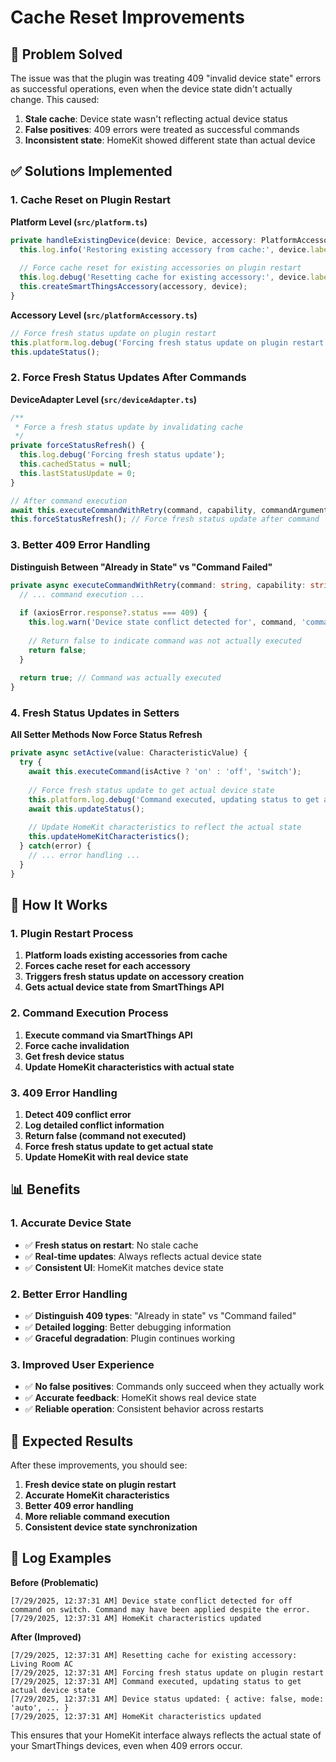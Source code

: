 # Cache Reset Improvements

## 🎯 **Problem Solved**

The issue was that the plugin was treating 409 "invalid device state" errors as successful operations, even when the device state didn't actually change. This caused:

1. **Stale cache**: Device state wasn't reflecting actual device status
2. **False positives**: 409 errors were treated as successful commands
3. **Inconsistent state**: HomeKit showed different state than actual device

## ✅ **Solutions Implemented**

### **1. Cache Reset on Plugin Restart**

**Platform Level (`src/platform.ts`)**
```typescript
private handleExistingDevice(device: Device, accessory: PlatformAccessory<UnknownContext>) {
  this.log.info('Restoring existing accessory from cache:', device.label);
  
  // Force cache reset for existing accessories on plugin restart
  this.log.debug('Resetting cache for existing accessory:', device.label);
  this.createSmartThingsAccessory(accessory, device);
}
```

**Accessory Level (`src/platformAccessory.ts`)**
```typescript
// Force fresh status update on plugin restart
this.platform.log.debug('Forcing fresh status update on plugin restart');
this.updateStatus();
```

### **2. Force Fresh Status Updates After Commands**

**DeviceAdapter Level (`src/deviceAdapter.ts`)**
```typescript
/**
 * Force a fresh status update by invalidating cache
 */
private forceStatusRefresh() {
  this.log.debug('Forcing fresh status update');
  this.cachedStatus = null;
  this.lastStatusUpdate = 0;
}

// After command execution
await this.executeCommandWithRetry(command, capability, commandArguments);
this.forceStatusRefresh(); // Force fresh status update after command
```

### **3. Better 409 Error Handling**

**Distinguish Between "Already in State" vs "Command Failed"**
```typescript
private async executeCommandWithRetry(command: string, capability: string, commandArguments?: (string | number)[]): Promise<boolean> {
  // ... command execution ...
  
  if (axiosError.response?.status === 409) {
    this.log.warn('Device state conflict detected for', command, 'command on', capability, '. Command may have been applied despite the error.');
    
    // Return false to indicate command was not actually executed
    return false;
  }
  
  return true; // Command was actually executed
}
```

### **4. Fresh Status Updates in Setters**

**All Setter Methods Now Force Status Refresh**
```typescript
private async setActive(value: CharacteristicValue) {
  try {
    await this.executeCommand(isActive ? 'on' : 'off', 'switch');
    
    // Force fresh status update to get actual device state
    this.platform.log.debug('Command executed, updating status to get actual device state');
    await this.updateStatus();
    
    // Update HomeKit characteristics to reflect the actual state
    this.updateHomeKitCharacteristics();
  } catch(error) {
    // ... error handling ...
  }
}
```

## 🔧 **How It Works**

### **1. Plugin Restart Process**

1. **Platform loads existing accessories from cache**
2. **Forces cache reset for each accessory**
3. **Triggers fresh status update on accessory creation**
4. **Gets actual device state from SmartThings API**

### **2. Command Execution Process**

1. **Execute command via SmartThings API**
2. **Force cache invalidation**
3. **Get fresh device status**
4. **Update HomeKit characteristics with actual state**

### **3. 409 Error Handling**

1. **Detect 409 conflict error**
2. **Log detailed conflict information**
3. **Return false (command not executed)**
4. **Force fresh status update to get actual state**
5. **Update HomeKit with real device state**

## 📊 **Benefits**

### **1. Accurate Device State**
- ✅ **Fresh status on restart**: No stale cache
- ✅ **Real-time updates**: Always reflects actual device state
- ✅ **Consistent UI**: HomeKit matches device state

### **2. Better Error Handling**
- ✅ **Distinguish 409 types**: "Already in state" vs "Command failed"
- ✅ **Detailed logging**: Better debugging information
- ✅ **Graceful degradation**: Plugin continues working

### **3. Improved User Experience**
- ✅ **No false positives**: Commands only succeed when they actually work
- ✅ **Accurate feedback**: HomeKit shows real device state
- ✅ **Reliable operation**: Consistent behavior across restarts

## 🚀 **Expected Results**

After these improvements, you should see:

1. **Fresh device state on plugin restart**
2. **Accurate HomeKit characteristics**
3. **Better 409 error handling**
4. **More reliable command execution**
5. **Consistent device state synchronization**

## 📝 **Log Examples**

**Before (Problematic)**
```
[7/29/2025, 12:37:31 AM] Device state conflict detected for off command on switch. Command may have been applied despite the error.
[7/29/2025, 12:37:31 AM] HomeKit characteristics updated
```

**After (Improved)**
```
[7/29/2025, 12:37:31 AM] Resetting cache for existing accessory: Living Room AC
[7/29/2025, 12:37:31 AM] Forcing fresh status update on plugin restart
[7/29/2025, 12:37:31 AM] Command executed, updating status to get actual device state
[7/29/2025, 12:37:31 AM] Device status updated: { active: false, mode: 'auto', ... }
[7/29/2025, 12:37:31 AM] HomeKit characteristics updated
```

This ensures that your HomeKit interface always reflects the actual state of your SmartThings devices, even when 409 errors occur. 
